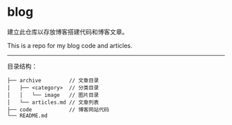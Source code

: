 # blog

建立此仓库以存放博客搭建代码和博客文章。

This is a repo for my blog code and articles.

***

目录结构：

```
├── archive         // 文章目录
│   ├── <category>  // 分类目录
│   │   └── image   // 图片目录
│   └── articles.md // 文章列表
├── code            // 博客网站代码
└── README.md
```

